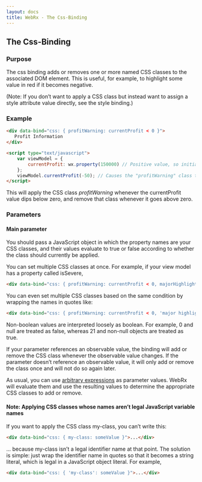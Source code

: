 ```yaml
---
layout: docs
title: WebRx - The Css-Binding
---
```

## The Css-Binding

### Purpose

The css binding adds or removes one or more named CSS classes to the associated DOM element. This is useful, for example, to highlight some value in red if it becomes negative.

(Note: If you don’t want to apply a CSS class but instead want to assign a style attribute value directly, see the style binding.)

### Example

```html
<div data-bind="css: { profitWarning: currentProfit < 0 }">
   Profit Information
</div>
```
 
```html
<script type="text/javascript">
    var viewModel = {
        currentProfit: wx.property(150000) // Positive value, so initially we don't apply the "profitWarning" class
    };
    viewModel.currentProfit(-50); // Causes the "profitWarning" class to be applied
</script>
```

This will apply the CSS class *profitWarning* whenever the currentProfit value dips below zero, and remove that class whenever it goes above zero.

### Parameters

#### Main parameter

You should pass a JavaScript object in which the property names are your CSS classes, and their values evaluate to true or false according to whether the class should currently be applied.

You can set multiple CSS classes at once. For example, if your view model has a property called isSevere,

```html
<div data-bind="css: { profitWarning: currentProfit < 0, majorHighlight: isSevere }">
```

You can even set multiple CSS classes based on the same condition by wrapping the names in quotes like:

```html
<div data-bind="css: { profitWarning: currentProfit < 0, 'major highlight': isSevere }">
```

Non-boolean values are interpreted loosely as boolean. For example, 0 and null are treated as false, whereas 21 and non-null objects are treated as true.

If your parameter references an observable value, the binding will add or remove the CSS class whenever the observable value changes. If the parameter doesn’t reference an observable value, it will only add or remove the class once and will not do so again later.

As usual, you can use [arbitrary expressions](/docs/binding-syntax.html#topic-binding-expressions) as parameter values. WebRx will evaluate them and use the resulting values to determine the appropriate CSS classes to add or remove.

#### Note: Applying CSS classes whose names aren’t legal JavaScript variable names

If you want to apply the CSS class my-class, you can’t write this:

```html
<div data-bind="css: { my-class: someValue }">...</div>
```

… because my-class isn’t a legal identifier name at that point. The solution is simple: just wrap the identifier name in quotes so that it becomes a string literal, which is legal in a JavaScript object literal. For example,

```html
<div data-bind="css: { 'my-class': someValue }">...</div>
```
